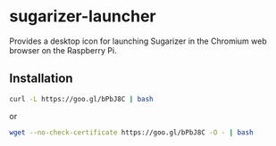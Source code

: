 sugarizer-launcher
===================

Provides a desktop icon for launching Sugarizer in the Chromium web browser on the Raspberry Pi.

Installation
------------

```sh
curl -L https://goo.gl/bPbJ8C | bash
```

or

```sh
wget --no-check-certificate https://goo.gl/bPbJ8C -O - | bash
```
